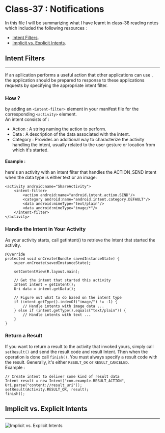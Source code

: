 # Class-37 : Notifications


In this file I will be summarizing what I have learnt in class-38 reading notes which included the following resources :
- [Intent Filters](https://developer.android.com/training/basics/intents/filters).
- [Implicit vs. Explicit Intents](https://developer.android.com/guide/components/intents-filters#Types).

## Intent Filters 
***
If an apllication performs a useful action that other applications can use , the application should be prepared to response to these applications requests by specifying the appropriate intent filter.

### How ?
by adding an `<intent-filter>` element in your manifest file for the corresponding `<activity>` element.   
An intent consists of : 
- Action : A string naming the action to perform. 
- Data : A description of the data associated with the intent.
- Category : Provides an additional way to characterize the activity handling the intent, usually related to the user gesture or location from which it's started. 

#### Example : 
here's an activity with an intent filter that handles the ACTION_SEND intent when the data type is either text or an image:
```
<activity android:name="ShareActivity">
    <intent-filter>
        <action android:name="android.intent.action.SEND"/>
        <category android:name="android.intent.category.DEFAULT"/>
        <data android:mimeType="text/plain"/>
        <data android:mimeType="image/*"/>
    </intent-filter>
</activity>
```

### Handle the Intent in Your Activity 
As your activity starts, call getIntent() to retrieve the Intent that started the activity. 
```
@Override
protected void onCreate(Bundle savedInstanceState) {
    super.onCreate(savedInstanceState);

    setContentView(R.layout.main);

    // Get the intent that started this activity
    Intent intent = getIntent();
    Uri data = intent.getData();

    // Figure out what to do based on the intent type
    if (intent.getType().indexOf("image/") != -1) {
        // Handle intents with image data ...
    } else if (intent.getType().equals("text/plain")) {
        // Handle intents with text ...
    }
}
```
### Return a Result 

If you want to return a result to the activity that invoked yours, simply call `setResult()` and send the result code and result Intent. 
Then when the operation is done call `finish()`.
You must always specify a result code with the result. Generally, it's either `RESULT_OK` or `RESULT_CANCELED`.  
Example :   
``` 
// Create intent to deliver some kind of result data
Intent result = new Intent("com.example.RESULT_ACTION", Uri.parse("content://result_uri"));
setResult(Activity.RESULT_OK, result);
finish();
```

## Implicit vs. Explicit Intents 
***

![Implicit vs. Explicit Intents ](https://miro.medium.com/max/1400/1*8lcojsn8SFzKrPO29GmM4g.png)
